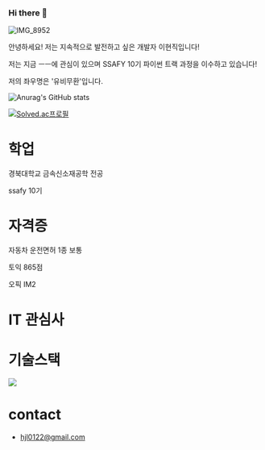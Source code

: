 ### Hi there 👋

![IMG_8952](https://github.com/HyunJiggy/HyunJiggy/assets/139331395/69da050b-953a-4554-a935-15f41623d4db)

안녕하세요! 저는 지속적으로 발전하고 싶은 개발자 이현직입니다!

저는 지금 ㅡㅡ에 관심이 있으며 SSAFY 10기 파이썬 트랙 과정을 이수하고 있습니다!

저의 좌우명은 '유비무환'입니다.

![Anurag's GitHub stats](https://github-readme-stats.vercel.app/api?username=HyunJiggy&show_icons=true&theme=transparent)

[![Solved.ac프로필](http://mazassumnida.wtf/api/generate_badge?boj={lhj0122})](https://solved.ac/{lhj0122})


# 학업
경북대학교 금속신소재공학 전공

ssafy 10기

# 자격증
자동차 운전면허 1종 보통

토익 865점 

오픽 IM2


# IT 관심사

# 기술스택

<img src="https://img.shields.io/badge/Python-3776AB?style=for-the-badge&logo=Python&logoColor=white">

# contact
- hjl0122@gmail.com



